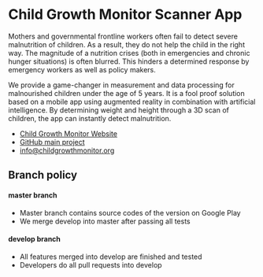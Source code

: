 # Child Growth Monitor Scanner App
Mothers and governmental frontline workers often fail to detect severe malnutrition of children. As a result, they do not help the child in the right way. The magnitude of a nutrition crises (both in emergencies and chronic hunger situations) is often blurred. This hinders a determined response by emergency workers as well as policy makers.

We provide a game-changer in measurement and data processing for malnourished children under the age of 5 years. It is a fool proof solution based on a mobile app using augmented reality in combination with artificial intelligence. By determining weight and height through a 3D scan of children, the app can instantly detect malnutrition.

- [Child Growth Monitor Website](https://childgrowthmonitor.org)
- [GitHub main project](https://github.com/Welthungerhilfe/ChildGrowthMonitor/)
- info@childgrowthmonitor.org

## Branch policy

#### master branch
- Master branch contains source codes of the version on Google Play
- We merge develop into master after passing all tests

#### develop branch
- All features merged into develop are finished and tested
- Developers do all pull requests into develop

